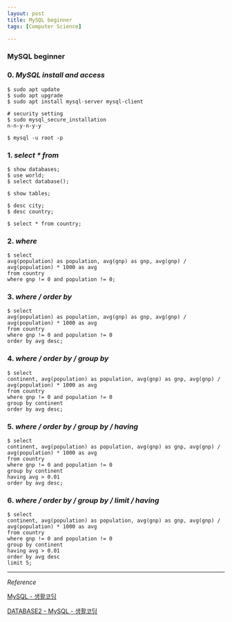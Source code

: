 ```yaml
---
layout: post
title: MySQL beginner
tags: [Computer Science]

---
```


### MySQL beginner

### 0. *MySQL install and access*

```
$ sudo apt update
$ sudo apt upgrade
$ sudo apt install mysql-server mysql-client

# security setting
$ sudo mysql_secure_installation
n-n-y-n-y-y

$ mysql -u root -p
```


### 1. *select * from*

```
$ show databases;
$ use world;
$ select database();

$ show tables;

$ desc city;
$ desc country;

$ select * from country;
```

### 2. *where*

```
$ select
avg(population) as population, avg(gnp) as gnp, avg(gnp) / avg(population) * 1000 as avg
from country
where gnp != 0 and population != 0;
```


### 3. *where / order by*

```
$ select
avg(population) as population, avg(gnp) as gnp, avg(gnp) / avg(population) * 1000 as avg
from country
where gnp != 0 and population != 0
order by avg desc;
```


### 4. *where / order by / group by*

```
$ select
continent, avg(population) as population, avg(gnp) as gnp, avg(gnp) / avg(population) * 1000 as avg
from country
where gnp != 0 and population != 0
group by continent
order by avg desc;
```


### 5. *where / order by / group by / having*

```
$ select
continent, avg(population) as population, avg(gnp) as gnp, avg(gnp) / avg(population) * 1000 as avg
from country
where gnp != 0 and population != 0
group by continent
having avg > 0.01
order by avg desc;
```


### 6. *where / order by / group by / limit / having*

```
$ select
continent, avg(population) as population, avg(gnp) as gnp, avg(gnp) / avg(population) * 1000 as avg
from country
where gnp != 0 and population != 0
group by continent
having avg > 0.01
order by avg desc
limit 5;
```


***

*Reference*


[MySQL - 생활코딩](https://opentutorials.org/course/195)

[DATABASE2 - MySQL - 생활코딩](https://opentutorials.org/course/3161)
